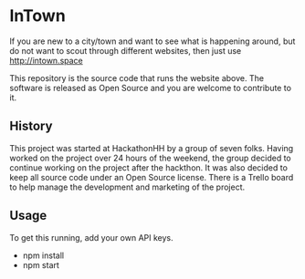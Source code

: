 # InTown
If you are new to a city/town and want to see what is happening around, but do not want to scout through different websites, then just use http://intown.space

This repository is the source code that runs the website above. The software is released as Open Source and you are welcome to contribute to it.

## History
This project was started at HackathonHH by a group of seven folks. Having worked on the project over 24 hours of the weekend, the group decided to continue working on the project after the hackthon. It was also decided to keep all source code under an Open Source license. There is a Trello board to help manage the development and marketing of the project.

## Usage
To get this running, add your own API keys.
* npm install
* npm start